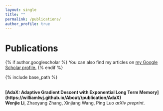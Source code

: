 ```yaml
---
layout: single
title: ""
permalink: /publications/
author_profile: true
---
```


# <i class="fa fa-fw fa-copy"></i> Publications #
{% if author.googlescholar %}
  You can also find my articles on <u><a href="{{author.googlescholar}}">my Google Scholar profile</a>.</u>
{% endif %}

{% include base_path %}

<br>
<b>[AdaX: Adaptive Gradient Descent with Exponential Long Term Memory](https://williamlwj.github.io/About//publication/AdaX)</b> <br> 
<b>Wenjie Li</b>, Zhaoyang Zhang, Xinjiang Wang, Ping Luo
<i>arXiv preprint</i>. 
